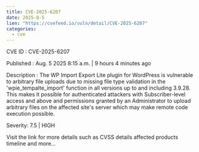 ```yaml
--- 
title: CVE-2025-6207
date: 2025-8-5
lien: "https://cvefeed.io/vuln/detail/CVE-2025-6207"
categories:
  - cve
---
```


CVE ID : CVE-2025-6207

Published :  Aug. 5
2025
8:15 a.m. | 9 hours
4 minutes ago

Description : The WP Import Export Lite plugin for WordPress is vulnerable to arbitrary file uploads due to missing file type validation in the 'wpie_tempalte_import' function in all versions up to
and including
3.9.28. This makes it possible for authenticated attackers
with Subscriber-level access and above
and permissions granted by an Administrator
to upload arbitrary files on the affected site's server which may make remote code execution possible.

Severity: 7.5 | HIGH

Visit the link for more details
such as CVSS details
affected products
timeline
and more...

